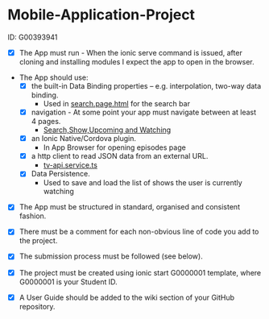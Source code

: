 # Mobile-Application-Project

ID: G00393941

- [x] The App must run - When the ionic serve command is issued, after cloning and installing modules I expect the app to open in the browser.

- The App should use:
    - [x] the built-in Data Binding properties – e.g. interpolation, two-way data binding.
       -  Used in [search.page.html](/src/app/pages/search/search.page.html) for the search bar
    - [x] navigation - At some point your app must navigate between at least 4 pages.
       -  [Search,Show,Upcoming and Watching](/src/app/pages/)
    - [x] an Ionic Native/Cordova plugin.
      - In App Browser for opening episodes page
    - [x] a http client to read JSON data from an external URL.
      - [tv-api.service.ts](src\app\services\tv-api.service.ts)
    - [x] Data Persistence.
      - Used to save and load the list of shows the user is currently watching

- [x] The App must be structured in standard, organised and consistent fashion.
 
- [x] There must be a comment for each non-obvious line of code you add to the project.

- [x] The submission process must be followed (see below).

- [x] The project must be created using ionic start G0000001 template, where G0000001 is your Student ID.

- [x] A User Guide should be added to the wiki section of your GitHub repository.
